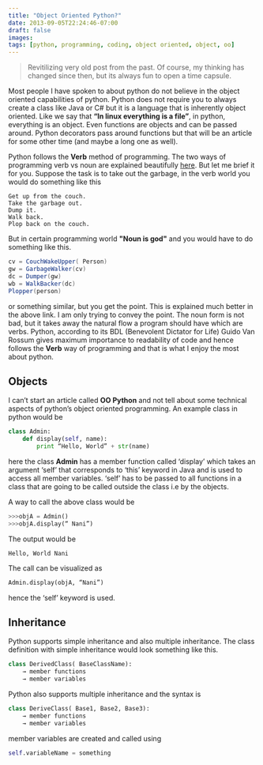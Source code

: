 ```yaml
---
title: "Object Oriented Python?"
date: 2013-09-05T22:24:46-07:00
draft: false
images:
tags: [python, programming, coding, object oriented, object, oo]
---
```

> Revitilizing very old post from the past. Of course, my thinking has changed since then, but its always fun to open a time capsule.

Most people I have spoken to about python do not believe in the object oriented capabilities of python. Python does not require you to always create a class like Java or C# but it is a language that is inherently object oriented. Like we say that __“In linux everything is a file”__, in python, everything is an object. Even functions are objects and can be passed around. Python decorators pass around functions but that will be an article for some other time (and maybe a long one as well).  

Python follows the __Verb__ method of programming. The two ways of programming verb vs noun are explained beautifully [here](http://steve-yegge.blogspot.com/2006/03/execution-in-kingdom-of-nouns.html). But let me brief it for you. Suppose the task is to take out the garbage, in the verb world you would do something like this
```
Get up from the couch.
Take the garbage out.
Dump it.
Walk back.
Plop back on the couch.
```

But in certain programming world __"Noun is god"__ and you would have to do something like this.
```java
cv = CouchWakeUpper( Person)
gw = GarbageWalker(cv)
dc = Dumper(gw)
wb = WalkBacker(dc)
Plopper(person)
```
or something similar, but you get the point. This is explained much better in the above link. I am only trying to convey the point. The noun form is not bad, but it takes away the natural flow a program should have which are verbs. Python, according to its BDL (Benevolent Dictator for Life) Guido Van Rossum gives maximum importance to readability of code and hence follows the __Verb__ way of programming and that is what I enjoy the most about python. 

## Objects
I can’t start an article called __OO Python__ and not tell about some technical aspects of python’s object oriented programming. An example class in python would be

```python
class Admin:
	def display(self, name):
		print “Hello, World” + str(name)
```

here the class __Admin__ has a member function called ‘display’ which takes an argument ‘self’ that corresponds to ‘this’ keyword in Java and is used to access all member variables. ‘self’ has to be passed to all functions in a class that are going to be called outside the class i.e by the objects. 

A way to call the above class would be 

```python
>>>objA = Admin()
>>>objA.display(“ Nani”)
```

The output would be 
```
Hello, World Nani
```
The call can be visualized as
```python
Admin.display(objA, “Nani”)
```
hence the ‘self’ keyword is used.

## Inheritance

Python supports simple inheritance and also multiple inheritance. The class definition with simple inheritance would look something like this.

```python
class DerivedClass( BaseClassName):
	→ member functions 
	→ member variables
```

Python also supports multiple inheritance and the syntax is 
```python
class DeriveClass( Base1, Base2, Base3):
	→ member functions 
	→ member variables
```
member variables are created and called using 

```python
self.variableName = something
```

